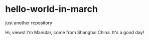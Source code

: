 # hello-world-in-march
just another repository 

Hi, views!
I'm Manutar, come from Shanghai China. It's a good day!
